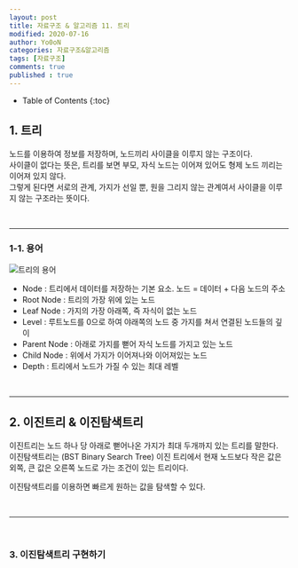 ```yaml
---
layout: post
title: 자료구조 & 알고리즘 11. 트리
modified: 2020-07-16
author: Yo0oN
categories: 자료구조&알고리즘
tags: [자료구조]
comments: true
published : true
---
```


* Table of Contents
{:toc}


## 1. 트리

노드를 이용하여 정보를 저장하며, 노드끼리 사이클을 이루지 않는 구조이다.<br>
사이클이 없다는 뜻은, 트리를 보면 부모, 자식 노드는 이어져 있어도 형제 노드 끼리는 이어져 있지 않다.<br>
그렇게 된다면 서로의 관계, 가지가 선일 뿐, 원을 그리지 않는 관계여서 사이클을 이루지 않는 구조라는 뜻이다.<br>

<br>

<hr>

### 1-1. 용어

![트리의 용어](images/posts/DataStructure/05.Tree)

- Node : 트리에서 데이터를 저장하는 기본 요소. 노드 = 데이터 + 다음 노드의 주소
- Root Node : 트리의 가장 위에 있는 노드
- Leaf Node : 가지의 가장 아래쪽, 즉 자식이 없는 노드
- Level : 루트노드를 0으로 하여 야래쪽의 노드 중 가지를 쳐서 연결된 노드들의 깊이
- Parent Node : 아래로 가지를 뻗어 자식 노드를 가지고 있는 노드
- Child Node : 위에서 가지가 이어져나와 이어져있는 노드
- Depth : 트리에서 노드가 가질 수 있는 최대 레벨

<br>

<hr>

## 2. 이진트리 & 이진탐색트리

이진트리는 노드 하나 당 아래로 뻗어나온 가지가 최대 두개까지 있는 트리를 말한다.<br>
이진탐색트리는 (BST Binary Search Tree) 이진 트리에서 현재 노드보다 작은 값은 외쪽, 큰 값은 오른쪽 노드로 가는 조건이 있는 트리이다.<br>

이진탐색트리를 이용하면 빠르게 원하는 값을 탐색할 수 있다. 

<br>

<hr>

<br>

### 3. 이진탐색트리 구현하기

```
